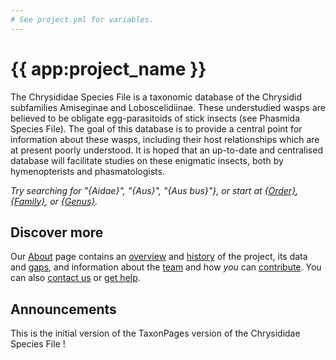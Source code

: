 ```yaml
---
# See project.yml for variables.
---
```


# {{ app:project_name }}

The Chrysididae Species File is a taxonomic database of the Chrysidid subfamilies Amiseginae and Loboscelidiinae. These understudied wasps are believed to be obligate egg-parasitoids of stick insects (see Phasmida Species File). The goal of this database is to provide a central point for information about these wasps, including their host relationships which are at present poorly understood. It is hoped that an up-to-date and centralised database will facilitate studies on these enigmatic insects, both by hymenopterists and phasmatologists.

<autocomplete-otu class="w-full sm:w-96" placeholder="Search by taxon name"/>

_Try searching for "{Aidae}", "{Aus}", "{Aus bus}"}, or start at [{Order}](/otus/{id}/overview), [{Family}](/otus/{id}/overview), or [{Genus}](/otus/{id}/overview)._

## Discover more

Our [About](about) page contains an [overview](about#overview) and [history](about#history) of the project, its data and [gaps](about#gaps-as-opportunity), and information about the [team](about#team) and how _you_ can [contribute](about#contribute-or-get-help). You can also [contact us](about#contribute-or-get-help) or [get help](about#contribute-or-get-help).

## Announcements

This is the initial version of the TaxonPages version of the Chrysididae Species File !

<!--### Announcement title 1
_Authors, date_-->
<!--
Lorem ipsum dolor sit amet, consectetur adipiscing elit, sed do eiusmod tempor incididunt ut labore et dolore magna aliqua. Ut enim ad minim veniam, quis nostrud exercitation ullamco laboris nisi ut aliquip ex ea commodo consequat.

### Announcement title 2
_Authors, date_

Lorem ipsum dolor sit amet, consectetur adipiscing elit, sed do eiusmod tempor incididunt ut labore et dolore magna aliqua. Ut enim ad minim veniam, quis nostrud exercitation ullamco laboris nisi ut aliquip ex ea commodo consequat.
-->
